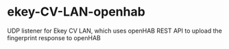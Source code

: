 # ekey-CV-LAN-openhab
UDP listener for Ekey CV LAN, which uses openHAB REST API to upload the fingerprint response to openHAB
